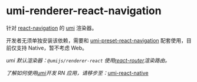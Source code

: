 # umi-renderer-react-navigation

针对 [react-navigation](https://reactnavigation.org/) 的 [umi](https://umijs.org/) 渲染器。

开发者无须单独安装该依赖，需要和 <a href="https://github.com/xuyuanxiang/umi-react-native/tree/master/packages/umi-preset-react-navigation#readme" target="_blank">umi-preset-react-navigation</a> 配套使用，目前仅支持 Native，暂不考虑 Web。

_umi 默认渲染器：`@umijs/renderer-react` 使用[react-router](https://reacttraining.com/react-router/)渲染路由。_

_了解如何使用[umi](https://umijs.org/)开发 RN 应用，请移步至：_<a href="https://github.com/xuyuanxiang/umi-react-native#readme" target="_blank">umi-react-native</a>
